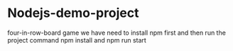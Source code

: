 # Nodejs-demo-project
four-in-row-board game
we have need to install npm first and then run the project
command npm install and npm run start
